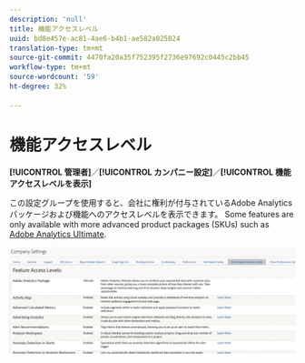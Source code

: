 ```yaml
---
description: 'null'
title: 機能アクセスレベル
uuid: bd8e457e-ac81-4ae6-b4b1-ae582a025024
translation-type: tm+mt
source-git-commit: 4470fa20a35f752395f2736e97692c0445c2bb45
workflow-type: tm+mt
source-wordcount: '59'
ht-degree: 32%

---
```



# 機能アクセスレベル

**[!UICONTROL 管理者]**／**[!UICONTROL カンパニー設定]**／**[!UICONTROL 機能アクセスレベルを表示]**

この設定グループを使用すると、会社に権利が付与されているAdobe Analyticsパッケージおよび機能へのアクセスレベルを表示できます。 Some features are only available with more advanced product packages (SKUs) such as [Adobe Analytics Ultimate](https://www.adobe.com/jp/data-analytics-cloud/analytics/ultimate.html).

![](assets/feature-access-levels.png)

